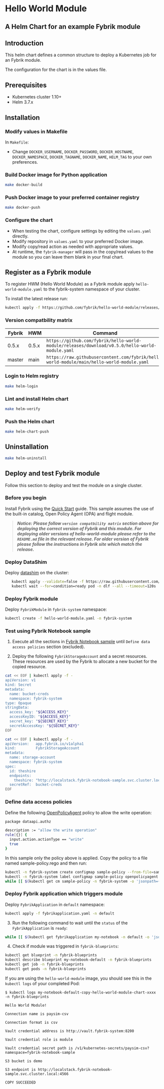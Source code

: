 # Hello World Module
## A Helm Chart for an example Fybrik module

## Introduction

This helm chart defines a common structure to deploy a Kubernetes job for an Fybrik module.

The configuration for the chart is in the values file.

## Prerequisites

- Kubernetes cluster 1.10+
- Helm 3.7.x

## Installation

### Modify values in Makefile

In `Makefile`:
- Change `DOCKER_USERNAME`, `DOCKER_PASSWORD`, `DOCKER_HOSTNAME`, `DOCKER_NAMESPACE`, `DOCKER_TAGNAME`, `DOCKER_NAME`, `HELM_TAG` to your own preferences.

### Build Docker image for Python application
```bash
make docker-build
```

### Push Docker image to your preferred container registry
```bash
make docker-push
```

### Configure the chart
- When testing the chart, configure settings by editing the `values.yaml` directly.
- Modify repository in `values.yaml` to your preferred Docker image. 
- Modify copy/read action as needed with appropriate values.
- At runtime, the `fybrik-manager` will pass in the copy/read values to the module so you can leave them blank in your final chart. 

## Register as a Fybrik module

To register HWM (Hello World Module) as a Fybrik module apply `hello-world-module.yaml` to the fybrik-system namespace of your cluster.

To install the latest release run:

```bash
kubectl apply -f https://github.com/fybrik/hello-world-module/releases/latest/download/hello-world-module.yaml -n fybrik-system
```

### Version compatbility matrix

| Fybrik           | HWM     | Command
| ---              | ---     | ---
| 0.5.x            | 0.5.x   | `https://github.com/fybrik/hello-world-module/releases/download/v0.5.0/hello-world-module.yaml`
| master           | main    | `https://raw.githubusercontent.com/fybrik/hello-world-module/main/hello-world-module.yaml`



### Login to Helm registry
```bash
make helm-login
```

### Lint and install Helm chart
```bash
make helm-verify
```

### Push the Helm chart

```bash
make helm-chart-push
```

## Uninstallation
```bash
make helm-uninstall
```

## Deploy and test Fybrik module

Follow this section to deploy and test the module on a single cluster.

### Before you begin

Install Fybrik using the [Quick Start](https://fybrik.io/dev/get-started/quickstart/) guide. This sample assumes the use of the built-in catalog, Open Policy Agent (OPA) and flight module.

> ***Notice: Please follow `version compatbility matrix` section above for deploying the correct version of Fybrik and this module. 
For deploying older versions of hello-world-module please refer to the `README.md` file in the relevant release. For older version of Fybrik please follow the instructions in Fybrik site which match the release.***

### Deploy DataShim

Deploy [datashim](https://github.com/datashim-io/datashim) on the cluster:

```bash
   kubectl apply --validate=false -f https://raw.githubusercontent.com/datashim-io/datashim/master/release-tools/manifests/dlf.yaml
   kubectl wait --for=condition=ready pod -n dlf --all --timeout=120s
```

### Deploy Fybrik module

Deploy `FybrikModule` in `fybrik-system` namespace:
```bash
kubectl create -f hello-world-module.yaml -n fybrik-system
```
### Test using Fybrik Notebook sample

1. Execute all the sections in [Fybrik Notebook sample](https://fybrik.io/dev/samples/notebook/) until `Define data access policies` section (excluded).

1. Deploy the following `FybrikStorageAccount` and a secret resources. These resources are used by the Fybrik to allocate a new bucket for the copied resource.

```bash
cat << EOF | kubectl apply -f -
apiVersion: v1
kind: Secret
metadata:
  name: bucket-creds
  namespace: fybrik-system
type: Opaque
stringData:
  access_key: "${ACCESS_KEY}"
  accessKeyID: "${ACCESS_KEY}"
  secret_key: "${SECRET_KEY}"
  secretAccessKey: "${SECRET_KEY}"
EOF
```
```bash
cat << EOF | kubectl apply -f -
apiVersion:   app.fybrik.io/v1alpha1
kind:         FybrikStorageAccount
metadata:
  name: storage-account
  namespace: fybrik-system
spec:
  id: theshire
  endpoints:
    theshire: "http://localstack.fybrik-notebook-sample.svc.cluster.local:4566"
  secretRef:  bucket-creds
EOF
```

### Define data access policies

  Define the following [OpenPolicyAgent](https://www.openpolicyagent.org/) policy to allow the write operation:

```bash
package dataapi.authz

description := "allow the write operation"
rule[{}] {
  input.action.actionType == "write"
  true
}
```

  In this sample only the policy above is applied. Copy the policy to a file named sample-policy.rego and then run:

```bash
kubectl -n fybrik-system create configmap sample-policy --from-file=sample-policy.rego
kubectl -n fybrik-system label configmap sample-policy openpolicyagent.org/policy=rego
while [[ $(kubectl get cm sample-policy -n fybrik-system -o 'jsonpath={.metadata.annotations.openpolicyagent\.org/policy-status}') != '{"status":"ok"}' ]]; do echo "waiting for policy to be applied" && sleep 5; done
```
### Deploy Fybrik application which triggers module
Deploy `FybrikApplication` in `default` namespace:
```bash
kubectl apply -f fybrikapplication.yaml -n default
```
3.  Run the following command to wait until the `status` of the `FybrikApplication` is `ready`:
```bash
while [[ $(kubectl get fybrikapplication my-notebook -n default -o 'jsonpath={.status.ready}') != "true" ]]; do echo "waiting for FybrikApplication" && sleep 5; done
```

4.  Check if module was triggered in `fybrik-blueprints`:
```bash
kubectl get blueprint -n fybrik-blueprints
kubectl describe blueprint my-notebook-default -n fybrik-blueprints
kubectl get job -n fybrik-blueprints
kubectl get pods -n fybrik-blueprints
```
If you are using the `hello-world-module` image, you should see this in the `kubectl logs` of your completed Pod:
```
$ kubectl logs my-notebook-default-copy-hello-world-module-chart-xxxx -n fybrik-blueprints

Hello World Module!

Connection name is paysim-csv

Connection format is csv

Vault credential address is http://vault.fybrik-system:8200

Vault credential role is module

Vault credential secret path is /v1/kubernetes-secrets/paysim-csv?namespace=fybrik-notebook-sample

S3 bucket is demo

S3 endpoint is http://localstack.fybrik-notebook-sample.svc.cluster.local:4566

COPY SUCCEEDED
```

